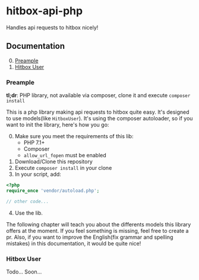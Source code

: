 # hitbox-api-php
Handles api requests to hitbox nicely!


## Documentation

0. [Preample](#preample)
1. [Hitbox User](#hitbox-user)

### Preample
**tl;dr**: PHP library, not available via composer, clone it and execute `composer install`

This is a php library making api requests to hitbox quite easy. It's designed to use models(like `HitboxUser`). It's using the composer autoloader, so if you want to init the library, here's how you go:

0. Make sure you meet the requirements of this lib:
    - PHP 7.1+
    - Composer
    - `allow_url_fopen` must be enabled
1. Download/Clone this repository
2. Execute `composer install` in your clone
3. In your script, add:
```php
<?php
require_once 'vendor/autoload.php';

// other code...
```
4. Use the lib.

The following chapter will teach you about the differents models this library offers at the moment. If you feel something is missing, feel free to create a pr. Also, if you want to improve the English(fix grammar and spelling mistakes) in this documentation, it would be quite nice!
### Hitbox User
Todo... Soon...